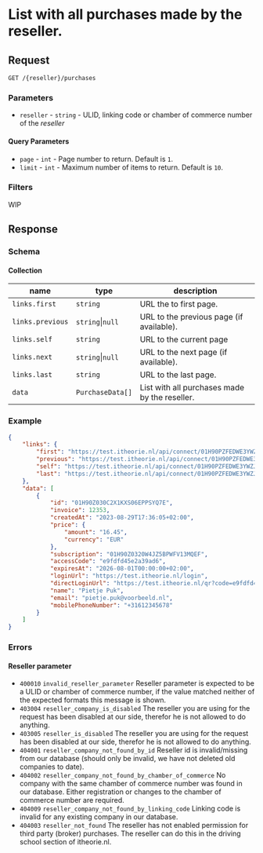 # List with all purchases made by the reseller.

## Request
```http
GET /{reseller}/purchases
```

### Parameters
* `reseller` - `string` - ULID, linking code or chamber of commerce number of the <dfn>reseller</dfn>

#### Query Parameters
* `page` - `int` - Page number to return. Default is `1`.
* `limit` - `int` - Maximum number of items to return. Default is `10`.

### Filters
WIP

## Response
### Schema

#### Collection
| name             | type             | description                              |
|------------------|------------------|------------------------------------------|
| `links.first`    | `string`         | URL the to first page.                   |
| `links.previous` | `string`\|`null` | URL to the previous page (if available). |
| `links.self`     | `string`         | URL to the current page                  |
| `links.next`     | `string`\|`null` | URL to the next page (if available).     |
| `links.last`     | `string`         | URL to the last page.                    |
| `data` | `PurchaseData[]` | List with all purchases made by the reseller. |

### Example
```json
{
    "links": {
        "first": "https://test.itheorie.nl/api/connect/01H90PZFEDWE3YWZJPD8Z7030P/purchases?page=1",
        "previous": "https://test.itheorie.nl/api/connect/01H90PZFEDWE3YWZJPD8Z7030P/purchases?page=3",
        "self": "https://test.itheorie.nl/api/connect/01H90PZFEDWE3YWZJPD8Z7030P/purchases?page=4",
        "last": "https://test.itheorie.nl/api/connect/01H90PZFEDWE3YWZJPD8Z7030P/purchases?page=4"
    },
    "data": [
        {
            "id": "01H90Z030C2X1KXS06EPPSYQ7E",
            "invoice": 12353,
            "createdAt": "2023-08-29T17:36:05+02:00",
            "price": {
                "amount": "16.45",
                "currency": "EUR"
            },
            "subscription": "01H90Z0320W4JZ5BPWFV13MQEF",
            "accessCode": "e9fdfd45e2a39ad6",
            "expiresAt": "2026-08-01T00:00:00+02:00",
            "loginUrl": "https://test.itheorie.nl/login",
            "directLoginUrl": "https://test.itheorie.nl/qr?code=e9fdfd45e2a39ad6",
            "name": "Pietje Puk",
            "email": "pietje.puk@voorbeeld.nl",
            "mobilePhoneNumber": "+31612345678"
        }
    ]
}
```

### Errors

#### Reseller parameter
* `400010` `invalid_reseller_parameter` Reseller parameter is expected to be a ULID or chamber of commerce number, if the value matched neither of the expected formats this message is shown.
* `403004` `reseller_company_is_disabled` The reseller you are using for the request has been disabled at our side, therefor he is not allowed to do anything.
* `403005` `reseller_is_disabled` The reseller you are using for the request has been disabled at our side, therefor he is not allowed to do anything.
* `404001` `reseller_company_not_found_by_id` Reseller id is invalid/missing from our database (should only be invalid, we have not deleted old companies to date).
* `404002` `reseller_company_not_found_by_chamber_of_commerce` No company with the same chamber of commerce number was found in our database. Either registration or changes to the chamber of commerce number are required.
* `404009` `reseller_company_not_found_by_linking_code` Linking code is invalid for any existing company in our database.
* `404003` `reseller_not_found` The reseller has not enabled permission for third party (broker) purchases. The reseller can do this in the driving school section of itheorie.nl.
